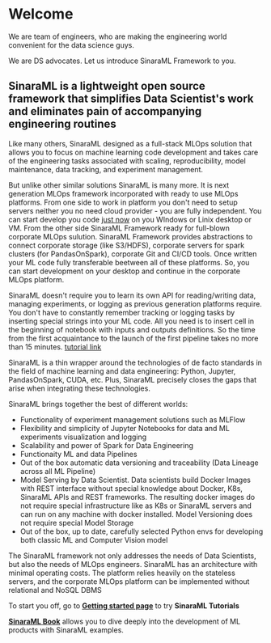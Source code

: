 # Welcome
We are team of engineers, who are making the engineering world convenient for the data science guys.

We are DS advocates. Let us introduce SinaraML Framework to you.

## SinaraML is a lightweight open source framework that simplifies Data Scientist's work and eliminates pain of accompanying engineering routines

Like many others, SinaraML designed as a full-stack MLOps solution that allows you to focus on machine learning code development and takes care of the engineering tasks associated with scaling, reproducibility, model maintenance, data tracking, and experiment management.

But unlike other similar solutions SinaraML is many more. It is next generation MLOps framework incorporated with ready to use MLOps platforms. From one side to work in platform you don't need to setup servers neither you no need cloud provider - you are fully independent. You can start develop you code [just now]() on you WIndows or Linix desktop or VM. From the other side SinaraML Framework ready for  full-blown corporate MLOps sulution. SinaraML Framework provides abstractions to connect corporate storage (like S3/HDFS), corporate servers for spark clusters (for PandasOnSpark), corporate Git and CI/СD tools. Once written your ML code fully transferable beetween all of these platforms. So, you can start development on your desktop and continue in the corporate MLOps platform.

SinaraML doesn't require you to learn its own API for reading/writing data, managing experiments, or logging as previous generation platforms require. You don't have to constantly remember tracking or logging tasks by inserting special strings into your ML code. All you need is to insert cell in the beginning of notebook with inputs and outputs definitions. So the time from the first acquaintance to the launch of the first pipeline takes no more than 15 minutes. [tutorial link]()

SinaraML is a thin wrapper around the technologies of de facto standards in the field of machine learning and data engineering: Python, Jupyter, PandasOnSpark, CUDA, etc. Plus, SinaraML precisely closes the gaps that arise when integrating these technologies. 

SinaraML brings together the best of different worlds:

- Functionality of experiment management solutions such as MLFlow
- Flexibility and simplicity of Jupyter Notebooks for data and ML experiments visualization and logging
- Scalability and power of Spark for Data Engineering
- Functionaity ML and data Pipelines
- Out of the box automatic data versioning and traceability (Data Lineage across all ML Pipeline)
- Model Serving by Data Scientist. Data scientists build Docker Images with REST interface without special knowledge about Docker, K8s, SinaraML APIs and REST frameworks. The resulting docker images do not require special infrastructure like as K8s or SinaraML servers and can run on any machine with docker installed. Model Versioning does not require special Model Storage
- Out of the box, up to date, carefully selected Python envs for developing both classic ML and Computer Vision model 

The SinaraML framework not only addresses the needs of Data Scientists, but also the needs of MLOps engineers. SinaraML has an architecture with minimal operating costs. The platform relies heavily on the stateless servers, and the corporate MLOps platform can be implemented without relational and NoSQL DBMS


To start you off, go to [**Getting started page**](https://github.com/4-DS/sinara-tutorials/wiki/Getting-started) to try **SinaraML Tutorials**

[**SinaraML Book**](https://sinara-definitive-guide.readthedocs.io/en/latest/) allows you to dive deeply into the development of ML products with SinaraML examples.
